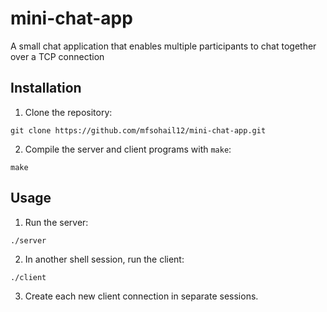 # mini-chat-app

A small chat application that enables multiple participants to chat together over a TCP connection

## Installation

1. Clone the repository:
```
git clone https://github.com/mfsohail12/mini-chat-app.git
```
2. Compile the server and client programs with `make`:
```
make
```

## Usage

1. Run the server:
```
./server
```
2. In another shell session, run the client:
```
./client
```
3. Create each new client connection in separate sessions.

